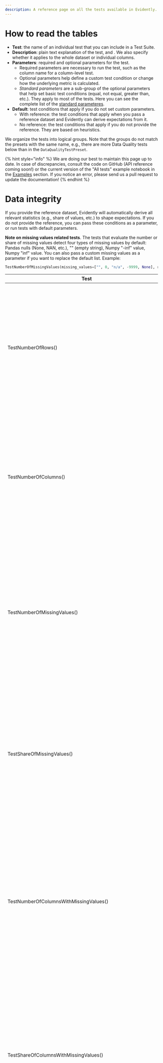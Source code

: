```yaml
---
description: A reference page on all the tests available in Evidently.
---
```


# How to read the tables

* **Test**: the name of an individual test that you can include in a Test Suite.  
* **Description**: plain text explanation of the test, and . We also specify whether it applies to the whole dataset or individual columns.
* **Parameters**: required and optional parameters for the test. 
  * Required parameters are necessary to run the test, such as the column name for a column-level test.
  * Optional parameters help define a custom test condition or change how the underlying metric is calculated. 
  * *Standard parameters* are a sub-group of the optional parameters that help set basic test conditions (equal, not equal, greater than, etc.). They apply to most of the tests. Here you can see the complete list of the [standard parameteres](../tests-and-reports/run-tests.md#available-parameters). 
* **Default**: test conditions that apply if you do not set custom parameters. 
  * With reference: the test conditions that apply when you pass a reference dataset and Evidently can derive expectations from it. 
  * No reference: the test conditions that apply if you do not provide the reference. They are based on heuristics.

We organize the tests into logical groups. Note that the groups do not match the presets with the same name, e.g., there are more Data Quality tests below than in the `DataQualityTestPreset`.

{% hint style="info" %} 
We are doing our best to maintain this page up to date. In case of discrepancies, consult the code on GitHub (API reference coming soon!) or the current version of the "All tests" example notebook in the [Examples](../get-started/examples.md) section. If you notice an error, please send us a pull request to update the documentation! 
{% endhint %}

# Data integrity

If you provide the reference dataset, Evidently will automatically derive all relevant statistics (e.g., share of values, etc.) to shape expectations. If you do not provide the reference, you can pass these conditions as a parameter, or run tests with default parameters.

**Note on missing values related tests**. The tests that evaluate the number or share of missing values detect four types of missing values by default: Pandas nulls (None, NAN, etc.), "" (empty string), Numpy "-inf" value, Numpy "inf" value. You can also pass a custom missing values as a parameter if you want to replace the default list. Example:

```python
TestNumberOfMissingValues(missing_values=["", 0, "n/a", -9999, None], replace=True)
```

| Test  | Description | Parameters | Default | 
|---|---|---|---|
| TestNumberOfRows() | Dataset-level. <br><br> Tests if the number of rows is within the expected range.| **Optional**:<br>*standard parameters* | Expects +/-10% or >30.<br><br>**With reference**: the test fails if the number of rows differs by over 10% from the reference. <br>**No reference**: the test fails if the number of rows is <= 30.|
| TestNumberOfColumns() | Dataset-level. <br><br> Tests if the number of columns is within the expected range. | **Optional**:<br>*standard parameters* | Expects the same or non-zero.<br><br>**With reference**: the test fails if the number of columns differs from the reference. <br>**No reference**: the test fails if the number of columns is 0.|
| TestNumberOfMissingValues() | Dataset-level. <br><br> Tests if the number of missing values in the whole dataset is within the expected range.|**Optional**:<br>*standard parameters*<br><br>missing_values: list <br>replace: bool = True| Expects up to +10% or 0. <br><br>**With reference**: the test fails if the share of missing values is over 10% higher than in reference. <br>**No reference**: the test fails if the dataset contains missing values.|
| TestShareOfMissingValues()| Dataset-level. <br><br> Tests if the share of missing values in the dataset is within the expected range.|**Optional:**<br>missing_values: list <br>replace: bool = True | Expects up to +10% or 0. <br><br>**With reference**: the test fails if the share of missing values is over 10% higher than in reference. <br>**No reference**:  the test fails if the dataset contains missing values.|
| TestNumberOfColumnsWithMissingValues()| Dataset-level. <br><br> Tests if the number of columns in the dataset that contain missing values is within the expected range. |**Optional:**<br>missing_values: list <br>replace: bool = True | Expects <= or 0. <br><br>**With reference**: the test fails if the number of columns with missing values is higher than in reference.  <br>**No reference**: the test fails if the dataset contains columns with missing values.|
| TestShareOfColumnsWithMissingValues() | Dataset-level. <br><br> Tests if the share of columns in the dataset that contain missing values is within the expected range.| **Optional:**<br>missing_values: list <br>replace: bool = True | Expects <= or 0. <br><br>**With reference**: the test fails if the share of columns with missing values is higher than in reference.  <br>**No reference**: the test fails if the dataset contains columns with missing values.|
| TestNumberOfRowsWithMissingValues() | Dataset-level. <br><br> Tests if the number of rows in the dataset that contain missing values is within the expected range.| **Optional:**<br>missing_values: list <br>replace: bool = True | Expects up to +10% or 0.<br><br>**With reference**: the test fails if the share of rows with missing values is over 10% higher than in reference. <br>**No reference**: the test fails if the dataset contains rows with missing values.|
| TestShareOfRowsWithMissingValues() | Dataset-level. <br><br> Tests if the share of rows in the dataset that contain missing values is within the expected range.| **Optional:**<br>missing_values: list <br>replace: bool = True | Expects up to +10% or 0.<br><br>**With reference**: the test fails if the share of rows with missing values is over 10% higher than in reference. <br>**No reference**: the test fails if the dataset contains rows with missing values.|
| TestNumberOfDifferentMissingValues()| Dataset-level. <br><br> Tests if the number of differently encoded missing values in the dataset is within the expected range. Detects 4 types of missing values by default and/or values from a user list. | **Optional:**<br>missing_values: list <br>replace: bool = True | Expects <= or none.<br><br>**With reference**: the test fails if the current dataset has more types of missing values. <br>**No reference**: the test fails if the current dataset contains missing values. 
| TestNumberOfConstantColumns() | Dataset-level. <br><br> Tests if the number of columns with all constant values is within the expected range. |**Optional**:<br>*standard parameters*| Expects =< or none.<br><br>**With reference**: the test fails if the number of constant columns is higher than in the reference.<br>**No reference**: the test fails if there is at least one constant column.|
| TestNumberOfEmptyRows() | Dataset-level. <br><br> Tests if the number of empty rows is within the expected range. |**Optional**:<br>*standard parameters*| Expects +/- 10% or none.<br><br>**With reference**: the test fails if the share of empty rows is over 10% higher or lower than in the reference.<br>**No reference**: the test fails if there is at least one empty row.|
| TestNumberOfEmptyColumns() | Dataset-level. <br><br> Tests if the number of empty columns is within the expected range.|**Optional**:<br>*standard parameters*| Expects =< or none.<br><br>**With reference**: the test fails if the number of empty columns is higher than in the reference.<br>**No reference**: the test fails if there is at least one empty column.|
| TestNumberOfDuplicatedRows() | Dataset-level. <br><br> Tests if the number of duplicate rows is within the expected range. |**Optional**:<br>*standard parameters*| Expects +/- 10% or none.<br><br>**With reference**: the test fails if the share of duplicate rows is over 10% higher or lower than in the reference.<br>**No reference**: the test fails if there is at least one duplicate row. |
| TestNumberOfDuplicatedColumns() | Dataset-level. <br><br> Tests if the number of duplicate columns is within the expected range. |**Optional**:<br>*standard parameters*| Expects =< or none.<br><br>**With reference**: the test fails if the number of duplicate columns is higher than in the reference.<br>**No reference**: the test fails if there is at least one duplicate column.|
| TestColumnsType<| Dataset-level. <br><br> Tests the types of all columns against the reference.| **Optional**:<br>*standard parameters*br>columns_type: dict | Expects types to match.<br><br>**With reference**: the test fails if at least one column type does not match. <br>**No reference**: N/A |
| TestColumnNumberOfMissingValues(column_name='name')| Column-level. <br><br> Tests the number of missing values in a given column against the reference.| **Required**: <br>column_name <br><br>**Optional**:<br>*standard parameters*<br><br>missing_values: list <br>replace: bool = True | Expects up to 10% or none.<br><br>**With reference**: the test fails if the share of missing values in a column is over 10% higher than in reference. <br>**No reference**: the test fails if the column contains missing values.|
| TestColumnShareOfMissingValues(column_name='name')| Column-level. <br><br> Tests the share of missing values in a given column against the reference.|**Required**: <br>column_name <br><br>**Optional**:<br>*standard parameters*<br><br>missing_values: list <br>replace: bool = True | Expects up to 10% or none.<br><br>**With reference**: the test fails if the share of missing values in a column is over 10% higher than in reference. <br>**No reference**: the test fails if the column contains missing values.|
| TestColumnNumberOfDifferentMissingValues(column_name='name')| Column-level. <br><br> Tests if the number of differently encoded missing values in the column is within the expected range. Detects 4 types of missing values by default and/or values from a user list. | **Required**: <br>column_name <br><br>**Optional**:<br>missing_values: list <br>replace: bool = True | Expects <= or none.<br><br>**With reference**: the test fails if the current column has more types of missing values. <br>**No reference**: The test fails if the column contains missing values.|
| TestColumnAllConstantValues(column_name='name') | Column-level. <br><br> Tests if all the values in a given column are constant.|**Required**: <br>column_name| Expects non-constant.<br><br>The test fails if all values in a given column are constant.|
| TestColumnAllUniqueValues(column_name='name') | Column-level. <br><br> Tests if all the values in a given column are unique.| **Required**: <br>column_name | Expects all unique (e.g., IDs).<br><br>The test fails if at least one value in a given column is not unique.|
| TestColumnValueRegExp(column_name='name, reg_exp='^[0..9]') | Column-level. <br><br> Tests if the values in the column match a defined regular expression.<br>You need to specify the regular expression to run this test. |**Required**: <br>column_name <br>reg_exp | **With reference**: the test fails if the share of values that match a regular expression is over 10% higher or lower than in the reference.<br>**No reference**: the test fails if at least one of the values does not match a regular expression. |

# Data quality

If you provide the reference dataset, Evidently will automatically derive all relevant statistics (e.g., min value, max value, value range, value list, etc.) to shape expectations. If you do not provide the reference, you can pass these conditions as a parameter, or run tests with default parameters.  

| Test  | Description | Parameters | Default | 
|---|---|---|---|
| TestTargetPredictionCorrelation()  | Dataset-level. <br><br> Tests if the strength of correlation between the target and prediction is within the expected range. |  **Optional:**<br>method: str=’pearson’<br>available: pearson,<br>spearman, kendall, cramer_v | Expects +/- 0.25 in correlation strength, or > 0. <br><br>**With reference**: the test fails if there is a 0.25+ change in the correlation strength between target and prediction.<br>**No reference**: the test fails if the correlation between target and prediction <=0 |
| TestHighlyCorrelatedColumns()| Dataset-level. <br><br> Tests if any of the columns are highly correlated. <br>Example use: to detect and drop highly correlated features. <br> |  **Optional:**<br>method: str=’pearson’<br>available: pearson,<br>spearman, kendall, cramer_v| Expects +/- 10% in max correlation strength, or < 0.9.<br><br>**With reference**: the test fails if there is a 10%+ change in the correlation strength for the most correlated feature pair.<br> **No reference**: the test fails if there is at least one pair of features with the correlation >= 0.9 |
| TestTargetFeaturesCorrelations| Dataset-level. <br><br> Tests if any of the features is highly correlated with the target. <br>Example use: to detect target leak. |  **Optional:**<br>method: str=’pearson’<br>available: pearson,<br>spearman, kendall, cramer_v | Expects +/- 10% in max correlation strength, or < 0.9.<br><br>**With reference**: the test fails if there is a 10%+ change in the correlation strength for the feature most correlated with the target.<br>**No reference**: the test fails if at least one feature is correlated with the target >= 0.9 |
| TestPredictionFeaturesCorrelations()| Dataset-level. <br><br> Tests if any of the features is highly correlated with the prediction. <br>Example use: to detect when predictions rely on a single feature. |  **Optional:**<br>method: str=’pearson’<br>available: pearson,<br>spearman, kendall, cramer_v | Expects +/- 10% in max correlation strength, or < 0.9.<br><br>**With reference**: the test fails if there is a 10%+ change in the correlation strength for the feature most correlated with the prediction.<br>**No reference**: the test fails if at least one feature is correlated with the prediction >= 0.9 |
| TestCorrelationChanges() | Dataset-level. <br><br> Tests the number of correlation violations (significant change in the correlation strength between the two features). |  **Optional:**<br>method: str=’pearson’<br>available: pearson,<br>spearman, kendall, cramer_v<br><br>corr_diff: float| Expects none.<br><br>**With reference**: the test fails if at least 1 correlation violation is detected. Significant correlation change is: 0.25+. <br>**No reference**: N/A |
| TestColumnValueMin(column_name='num-column') | Column-level. <br><br> Tests if the minimum value of a given numerical column is within the expected range.  |  **Required**: <br>column_name <br><br>**Optional**:<br>*standard parameters*| Expects not lower.<br><br>**With reference**: the test fails if the minimum value is lower than in the reference.<br>**No reference**: N/A |
| TestColumnValueMax(column_name='num-column') | Column-level. <br><br> Tests if the maximum value of a given numerical column is within the expected range. |  **Required**: <br>column_name <br><br>**Optional**:<br>*standard parameters*| Expects not higher.<br><br>**With reference**: the test fails if the maximum value is higher than in the reference.<br>**No reference**: N/A |
| TestColumnValueMean(column_name='num-column') | Column-level. <br><br> Tests if the mean value of a given numerical column is within the expected range. |  **Required**: <br>column_name <br><br>**Optional**: *standard parameters*| Expects +/-10%.<br><br>**With reference**: the test fails if the mean value is different by more than 10%.<br>**No reference**: N/A |
| TestColumnValueMedian(column_name='num-column') | Column-level. <br><br> Tests if the median value of a given numerical column is within the expected range. |  **Required**: <br>column_name <br><br>**Optional**:<br>*standard parameters*| Expects +/-10%.<br><br>**With reference**: the test fails if the median value is different by more than 10%.<br>**No reference**: N/A |
| TestColumnValueStd(column_name='num-column')<br>    | Column-level. <br><br> Tests if the standard deviation of a given numerical column is within the expected range. |  **Required**: <br>column_name <br><br>**Optional**:<br>*standard parameters*| Expects +/-10%.<br><br>**With reference**: the test fails if the standard deviation is different by more than 10%.<br>**No reference**: N/A |
| TestNumberOfUniqueValues(column_name='name')<br>    | Column-level. <br><br> Tests if the number of unique values in a given column is within the expected range.  |  **Required**: <br>column_name | Expects +/-10%.<br><br>**With reference**: the test fails if the share of unique values is different by more than 10%.<br>**No reference**: N/A |
| TestUniqueValuesShare(column_name=name') | Column-level. <br><br> Tests if the share of unique values in a given column is within the expected range.  |  **Required**: <br>column_name <br><br>**Optional**: *standard parameters*| Expects +/-10%.<br><br>**With reference**: the test fails if the share of unique values is different by more than 10%.<br>**No reference**: N/A |
| TestMostCommonValueShare(column_name='name') | Column-level. <br><br> Tests if the share of the most common value in a given column is within the expected range. |  **Required**: <br>column_name <br><br>**Optional**: *standard parameters*| Expects +/-10%.<br><br>**With reference**: the test fails if the share of the most common value is different by more than 10% from the reference.<br>**No reference**: the test fails if the share of the most common value is >= 80%. |
| TestMeanInNSigmas(column_name='num-column') | Column-level. <br><br> Tests if the mean value in a given numerical column is within the expected range, defined in standard deviations.  |  **Required**: <br>column_name <br><br>**Optional**:<br>n_sigmas: int<br><br>*standard parameters* | Expects +/- 2 std dev.<br><br>**With reference**: the test fails if the current mean value is out of the +/- 2 std dev interval from the reference mean value. <br>**No reference**: N/A |
| TestValueRange(column_name='num_column') | Column-level. <br><br> Tests if a numerical column contains values out of the min-max range. |  **Required**: <br>column_name  <br><br>**Optional**: <br>left: float<br>right: float <br><br>*standard parameters* | Expects all values to be in range.<br><br>**With reference**: the test fails if the column contains values out of the min-max range as seen in the reference. <br>**No reference**: N/A |
| TestShareOfOutRangeValues(column_name='num_column')| Column-level. <br><br> Tests the share of values out of the min-max range. |  **Required**: <br>column_name <br><br>**Optional**: <br>left: float<br>right: float <br><br>*standard parameters*  | Expects all values to be in range.<br><br>**With reference**: the test fails if at least 1 value is out of range (as seen in reference).<br>**No reference**: N/A |
| TestNumberOfOutRangeValues(column_name='num_column') | Column-level. <br><br> Tests the number of values out of the min-max range. |  **Required**: <br>column_name <br><br>**Optional**: <br>left: float<br>right: float <br><br>*standard parameters* | Expects all values to be in range.<br><br>**With reference**: the test fails if at least 1 value is out of range (as seen in reference). <br>**No reference**: N/A |
| TestValueList(column_name='cat_column')   | Column-level. <br><br> Tests if a categorical column contains values out of the list.  |  **Required**: <br>column_name <br><br>**Optional**: <br>values: List[str]  | Expects all values to be in the list.<br><br>**With reference**: the test fails if the column contains values out of the list (as seen in reference). <br>**No reference**: N/A |
| TestNumberOfOutListValues(column_name='cat_column')<br><br>values: List[str] | Column-level. <br><br> Tests the number of values in a given column that are out of list.  |  **Required**: <br>column_name <br><br>**Optional**:<br> *standard parameters* | Expects all values to be in the list. <br><br>**With reference**: the test fails if the column contains values out of the list (as seen in reference). <br>**No reference**: N/A |
| TestShareOfOutListValues(column_name='cat_column')    | Column-level. <br><br> Tests the share of values in a given column that are out of list.  |  **Required**: <br>column_name <br><br>**Optional**:<br> values: List[str]<br><br>*standard parameters* | Expects all values to be in the list. <br><br>**With reference**: the test fails if the column contains values out of the list (as seen in reference). <br>**No reference**: N/A |
| TestValueQuantile(column_name='num_column', quantile=0.25) | Column-level. <br><br> Tests that a defined quantile value is within the expected range. |  **Required**: <br>column_name <br> quantile <br><br>**Optional**:<br> *standard parameters* | Expects +/-10%.<br><br>**With reference**: the test fails if the quantile value is over 10% higher or lower. <br>**No reference**: N/A |

# Data drift

By default, all data drift tests use the Evidently [drift detection logic](data-drift-algorithm.md) that selects a different statistical test or metric based on feature type and volume. You always need a reference dataset.

To modify the logic or select a different test, you should pass a DataDrift [Options](../customization/options-for-statistical-tests.md) object. 

| Test  | Description | Parameters | Default | 
|---|---|---|---|
| TestNumberOfDriftedColumns() | Dataset-level.  <br><br> Compares the distribution of each column in the current dataset to the reference and computes the number of drifting features. | **Optional**:<br> DataDriftOptions <br><br>*standard parameters*| Expects =< ⅓ features to drift.<br><br>**With reference:** If > 1/3 of features drifted, the test fails.<br>**No reference:** N/A |
| TestShareOfDriftedColumns() | Dataset-level.  <br><br> Compares the distribution of each column in the current dataset to the reference and computes the share of drifting features. | **Optional**:<br> DataDriftOptions <br><br>*standard parameters* | Expects =< ⅓ features to drift.<br><br>**With reference:** If > 1/3 of features drifted, the test fails.<br>No reference: N/A |
| TestColumnValueDrift(column_name='name')| Column-level. <br><br> Compares the distribution of values in a given column to the reference. | **Required**: column_name <br><br> **Optional**:<br> DataDriftOptions <br><br>*standard parameters* | Expects no drift.<br><br>**With reference:** the test fails if the distribution drift is detected in a given column.<br>**No reference:** N/A |

# Regression

If there is no reference data, Evidently will compare the model performance to a dummy model that predicts the optimal constant (varies by the metric).  

| Test  | Description | Parameters | Default | 
|---|---|---|---|
| TestValueMAE()<br>    | Dataset-level. <br><br> Computes the Mean Absolute Error (MAE) and compares it to the reference or against a defined constraint.  | **Optional**: <br> *standard parameters* | Expects +/-10% or better than a dummy model.<br><br>**With reference**: if MAE is higher or lower by over 10%, the test fails. <br>**No reference**: the test fails if the MAE value is higher than the MAE of the dummy model that predicts the optimal constant (median of the target value). |
| TestValueRMSE() | Dataset-level. <br><br> Computes the Root Mean Square Error (RMSE) and compares it to the reference or against a defined constraint. | **Optional**: <br>*standard parameters* | Expects +/-10% or better than a dummy model.<br><br>**With reference**: if RMSE is higher or lower by over 10%, the test fails.<br>**No reference**: the test fails if the RMSE value is higher than the RMSE of the dummy model that predicts the optimal constant (mean of the target value). |
| TestValueMeanError()<br>    | Dataset-level. <br><br> Computes the Mean Error (ME) and tests if it is near zero. | **Optional**: <br> *standard parameters* | Expects the Mean Error to be near zero.<br><br>**With/without reference**: the test fails if the Mean Error is skewed and the condition is violated. <br>Condition: eq = approx(absolute=0.1\*error_std)<br>error_std  =  (curr_true - curr_preds).std() |
| TestValueMAPE() | Dataset-level. <br><br> Computes the Mean Absolute Percentage Error (MAPE) and compares it to the reference or against a defined constraint. | **Optional**: <br>*standard parameters*  | Expects +/-10% or better than a dummy model.<br><br>**With reference**: if MAPE is higher or lower by over 10%, the test fails.<br>**No reference**: the test fails if the MAPE value is higher than the MAPE of the dummy model that predicts the optimal constant (weighted median of the target value). |
| TestValueAbsMaxError() | Dataset-level. <br><br> Computes the absolute maximum error and compares it to the reference or against a defined constraint.| **Optional**: <br>*standard parameters* | Expects +/-10% or better than a dummy model.<br><br>**With reference**: if the absolute maximum error is higher or lower by over 10%, the test fails. <br>**No reference**: the test fails if the absolute maximum error is higher than the absolute maximum error of the dummy model that predicts the optimal constant (median of the target value). |
| TestValueR2Score() | Dataset-level. <br><br> Computes the R2 Score (coefficient of determination) and compares it to the reference or against a defined constraint. | **Optional**: <br>*standard parameters*  | Expects +/-10% or > 0.<br><br>**With reference**: if R2 is higher or lower by over 10%, the test fails.<br>**No reference**: the test fails if the R2 value is =< 0. |

# Classification

You can apply the tests for non-probabilistic, probabilistic classification, and ranking. Metrics will be calculated slightly differently depending on the provided inputs: only labels, probabilities, decision threshold, and/or K (to compute, e.g., precision@K). 

If there is no reference data, Evidently will compare the model performance to a dummy model. It is based on a set of heuristics to verify that the quality is better than random.

| Test  | Description | Parameters | Default | 
|---|---|---|---|
| TestAccuracyScore()| Dataset-level. <br><br> Computes the Accuracy and compares it to the reference or against a defined constraint. | **Optional**: <br>*standard parameters* <br><br>classification_threshold: float<br>k: union[float, int] | Expects +/-20% or better than a dummy model.<br><br>**With reference**: if the Accuracy is over 20% higher or lower, the test fails.<br>**No reference**: if the Accuracy is lower than the Accuracy of the dummy model, the test fails.<br>The default decision threshold is 0.5.  |
| TestPrecisionScore()| Dataset-level. <br><br> Computes the Precision and compares it to the reference or against a defined constraint. | **Optional**: <br>*standard parameters* <br><br>classification_threshold: float<br>k: union[float, int] | Expects +/-20% or better than a dummy model.<br><br>**With reference**: if the Precision is over 20% higher or lower, the test fails.<br>**No reference**: if the Precision is lower than the Precision of the dummy mode, the test fails.<br>The default decision threshold is 0.5.  |
| TestRecallScore()| Dataset-level. <br><br> Computes the Recall and compares it to the reference or against a defined constraint. | **Optional**: <br>*standard parameters*<br><br>classification_threshold: float<br>k: union[float, int]  | Expects +/-20% or better than a dummy model.<br><br>**With reference**: if the Recall is over 20% higher or lower, the test fails.<br>**No reference**: if the Recall is lower than the Recall of the dummy model, the test fails.<br>The default decision threshold is 0.5.  |
| TestF1Score()| Dataset-level. <br><br> Computes the F1 score and compares it to the reference or against a defined constraint. | **Optional**: <br>*standard parameters* <br><br>classification_threshold: float<br>k: union[float, int] | Expects +/-20% or better than a dummy model.<br><br>**With reference**: if the F1 is over 20% higher or lower, the test fails.<br>**No reference**: if the F1 is lower than the F1 of the dummy model, the test fails.<br>The default decision threshold is 0.5.  |
| TestPrecisionByClass(label='classN') | Dataset-level. <br><br> Computes the Precision for the specified class and compares it to the reference or against a defined constraint. | **Optional**: <br>*standard parameters* | Expects +/-20% or better than a dummy model.<br><br>**With reference**: if the Precision is over 20% higher or lower, the test fails.<br>**No reference**: if the Precision is lower than the Precision of the dummy model, the test fails.<br>The default decision threshold is 0.5.  |
| TestRecallByClass(label='classN') | Dataset-level. <br><br> Computes the Recall for the specified class and compares it to the reference or against a defined constraint.| **Optional**: <br> *standard parameters*  | Expects +/-20% or better than a dummy model.<br><br>**With reference**: if the Recall is over 20% higher or lower, the test fails.<br>**No reference**: if the Recall is lower than the Recall of the dummy model, the test fails.<br>The default decision threshold is 0.5.  |
| TestF1ByClass(label='classN') | Dataset-level. <br><br> Computes the F1 for the specified class and compares it to the reference or against a defined constraint. | **Optional**: <br> *standard parameters* | Expects +/-20% or better than a dummy model.<br><br>**With reference**: the test fails if the F1 is over 20% higher or lower.<br>**No reference**: the test fails if the F1 is lower than the F1 of the dummy model.<br>The default decision threshold is 0.5.  |
| TestTPR()| Dataset-level. <br><br> Computes the True Positive Rate and compares it to the reference or against a defined constraint. | **Optional**: <br>*standard parameters* <br><br>classification_threshold: float<br>k: union[float, int] | Expects +/-20% or better than a dummy model.<br><br>**With reference**: the test fails if the TPR is over 20% higher or lower.<br>**No reference**: the test fails if the TPR is lower than the TPR of the dummy model.<br>The default decision threshold is 0.5.  |
| TestTNR()| Dataset-level. <br><br> Computes the True Negative Rate and compares it to the reference or against a defined constraint. | **Optional**: <br>*standard parameters* <br><br>classification_threshold: float<br>k: union[float, int] | Expects +/-20% or better than a dummy model.<br><br>**With reference**: the test fails if the TNR is over 20% higher or lower.<br>**No reference**: the test fails if the TNR is lower than the TNR of the dummy model.<br>The default decision threshold is 0.5.  |
| TestFPR() | Dataset-level. <br><br> Computes the False Positive Rate and compares it to the reference or against a defined constraint. | **Optional**: <br>*standard parameters*  <br><br>classification_threshold: float<br>k: union[float, int]| Expects +/-20% or better than a dummy model.<br><br>**With reference**: the test fails if the FPR is over 20% higher or lower.<br>**No reference**: the test fails if the FPR is higher than the FPR of the dummy model.<br>The default decision threshold is 0.5.  |
| TestFNR()| Dataset-level. <br><br> Computes the False Negative Rate and compares it to the reference or against a defined constraint. | **Optional**: <br> *standard parameters* <br><br>classification_threshold: float<br>k: union[float, int]  | Expects +/-20% or better than a dummy model.<br><br>**With reference**: the test fails if the FNR is over 20% higher or lower.<br>**No reference**: the test fails if the FNR is higher than the FNR of the dummy model. <br>The default decision threshold is 0.5.  |

# Probabilistic classification

Additional tests apply to the probabilistic classification. 

| Test  | Description | Parameters | Default | 
|---|---|---|---|
|  TestRocAuc()<br>   | Dataset-level. <br><br> Computes the ROC AUC and compares it to the reference or against a defined constraint. | **Optional**: <br>*standard parameters* | Expects +/-20% or > 0.5 <br><br>**With reference**: the test fails if the ROC AUC is over 20% higher or lower than in the reference. <br>**No reference**: the test fails if ROC AUC is <= 0.5. |
|  TestLogLoss() | Dataset-level. <br><br> Computes the LogLoss and compares it to the reference or against a defined constraint. | **Optional**: <br> *standard parameters* | Expects +/-20% or better than a dummy model.<br><br>**With reference**: the test fails if the LogLoss is over 20% higher or lower than in the reference. <br>**No reference**: the test fails if LogLoss is higher than the LogLoss of the dummy model (equals 0.5 for a constant model). |
